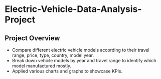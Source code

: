 # Electric-Vehicle-Data-Analysis-Project

Project Overview
---
- Compare different electric vehicle models according to their travel range, price, type, country, model year.
- Break down vehicle models by year and travel range to identify which model manufactured mostly.
- Applied various charts and graphs to showcase KPIs.
